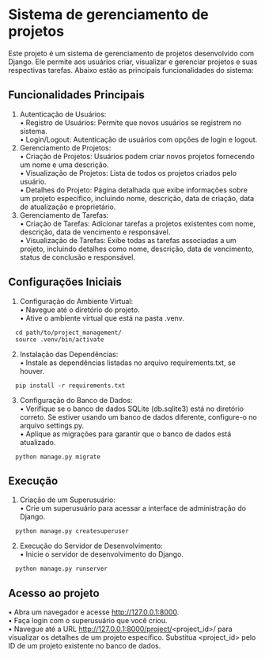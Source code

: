 # Sistema de gerenciamento de projetos
Este projeto é um sistema de gerenciamento de projetos desenvolvido com Django. Ele permite aos usuários criar, visualizar e gerenciar projetos e suas respectivas tarefas. Abaixo estão as principais funcionalidades do sistema:

## Funcionalidades Principais
1.	Autenticação de Usuários:  
	•	Registro de Usuários: Permite que novos usuários se registrem no sistema.  
	•	Login/Logout: Autenticação de usuários com opções de login e logout.  
2.	Gerenciamento de Projetos:   
	•	Criação de Projetos: Usuários podem criar novos projetos fornecendo um nome e uma descrição.  
	•	Visualização de Projetos: Lista de todos os projetos criados pelo usuário.  
	•	Detalhes do Projeto: Página detalhada que exibe informações sobre um projeto específico, incluindo nome, descrição, data de criação, data de atualização e proprietário.  
3.	Gerenciamento de Tarefas:   
	•	Criação de Tarefas: Adicionar tarefas a projetos existentes com nome, descrição, data de vencimento e responsável.  
	•	Visualização de Tarefas: Exibe todas as tarefas associadas a um projeto, incluindo detalhes como nome, descrição, data de vencimento, status de conclusão e responsável.  

## Configurações Iniciais
1.	Configuração do Ambiente Virtual:  
	•	Navegue até o diretório do projeto.  
	•	Ative o ambiente virtual que está na pasta .venv.  
```
  cd path/to/project_management/
  source .venv/bin/activate
```
2.	Instalação das Dependências:  
	•	Instale as dependências listadas no arquivo requirements.txt, se houver.
```
  pip install -r requirements.txt
```
3.  Configuração do Banco de Dados:  
	•	Verifique se o banco de dados SQLite (db.sqlite3) está no diretório correto. Se estiver usando um banco de dados diferente, configure-o no arquivo settings.py.  
	•	Aplique as migrações para garantir que o banco de dados está atualizado.  
```
  python manage.py migrate
```

## Execução
1.	Criação de um Superusuário:  
	•	Crie um superusuário para acessar a interface de administração do Django.
```
  python manage.py createsuperuser
```
2.	Execução do Servidor de Desenvolvimento:  
	•	Inicie o servidor de desenvolvimento do Django.
```
  python manage.py runserver
```

## Acesso ao projeto
•	Abra um navegador e acesse http://127.0.0.1:8000.  
•	Faça login com o superusuário que você criou.  
•	Navegue até a URL http://127.0.0.1:8000/project/<project_id>/ para visualizar os detalhes de um projeto específico. Substitua <project_id> pelo ID de um projeto existente no banco de dados.  
